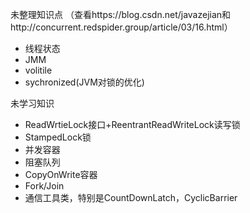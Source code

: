 未整理知识点  （查看https://blog.csdn.net/javazejian和http://concurrent.redspider.group/article/03/16.html）
* 线程状态   
* JMM 
* volitile
* sychronized(JVM对锁的优化)

未学习知识  
* ReadWrtieLock接口+ReentrantReadWriteLock读写锁  
* StampedLock锁  
* 并发容器 
* 阻塞队列
* CopyOnWrite容器
* Fork/Join
* 通信工具类，特别是CountDownLatch，CyclicBarrier